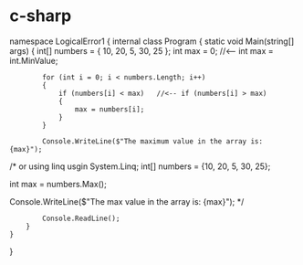 # c-sharp

namespace LogicalError1
{
    internal class Program
    {
        static void Main(string[] args)
        {
            int[] numbers = { 10, 20, 5, 30, 25 };
            int max = 0;  //<-- int max = int.MinValue;

            for (int i = 0; i < numbers.Length; i++)
            {
                if (numbers[i] < max)   //<-- if (numbers[i] > max)
                {
                    max = numbers[i];
                }
            }

            Console.WriteLine($"The maximum value in the array is: {max}");
   /* or using linq
   usgin System.Linq;
   int[] numbers = {10, 20, 5, 30, 25};

   int max = numbers.Max();

   Console.WriteLine($"The max value in the array is: {max}");  */


            Console.ReadLine();
        }
    }
}
